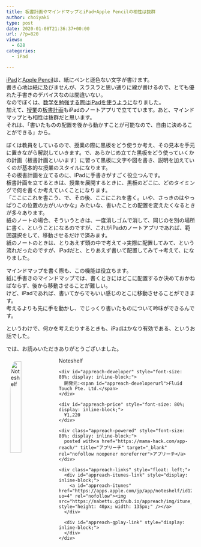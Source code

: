 ```yaml
---
title: 板書計画やマインドマップとiPad+Apple Pencilの相性は抜群
author: choiyaki
type: post
date: 2020-01-08T21:36:37+00:00
url: /?p=820
views:
  - 628
categories:
  - iPad

---
```

[iPad][1]と[Apple Pencil][2]は、紙にペンと遜色ない文字が書けます。  
書き心地は紙に及びませんが、スラスラと思い通りに線が書けるので、とても優れた手書きのデバイスなのは間違いない。  
なのでぼくは、[数学を勉強する際はiPadを使うように][3]なりました。  
加えて、[授業][4]の[板書計画][5]もiPadのノートアプリで立てています。あと、マインドマップとも相性は抜群だと思います。  
それは、「書いたものの配置を後から動かすことが可能なので、自由に決めることができる」から。

ぼくは教員をしているので、授業の際に黒板をどう使うか考え、その見本を手元に置きながら解説していきます。で、あらかじめ立てた黒板をどう使っていくかの計画（板書計画といいます）に習って黒板に文字や図を書き、説明を加えていくのが基本的な授業のスタイルになります。  
その板書計画を立てるのに、iPadに手書きがすごく役立つんです。  
板書計画を立てるときは、授業を展開するときに、黒板のどこに、どのタイミングで何を書くか考えていくことになります。  
「ここにこれを書こう、で、その後、ここにこれを書く。いや、さっきのはやっぱりこの位置の方がいいかな」みたいな、書いたことの配置を変えたくなるときが多々あります。  
紙のノートの場合、そういうときは、一度消しゴムで消して、同じのを別の場所に書く、ということになるのですが、これがiPadのノートアプリであれば、範囲選択をして、移動させるだけで済みます。  
紙のノートのときは、とりあえず頭の中で考えて→実際に配置してみて、という流れだったのですが、iPadだと、とりあえず書いて配置してみて→考えて、になりました。

マインドマップを書く際も、この機能は役立ちます。  
紙に手書きのマインドマップでは、書くときにはどこに配置するか決めておかねばならず、後から移動させることが難しい。  
けど、iPadであれば、書いてからでもいい感じのとこに移動させることができます。  
考えるよりも先に手を動かし、でじっくり書いたものについて吟味ができるんです。

というわけで、何かを考えたりするときも、iPadはかなり有効である、というお話でした。

では、お読みいただきありがとうございました。

<div id="appreach-box" style="text-align: left;">
  <img id="appreach-image" src="https://i0.wp.com/is4-ssl.mzstatic.com/image/thumb/Purple113/v4/1a/9f/c8/1a9fc8a6-7a8c-c4d1-762f-de14d62e9e0a/source/512x512bb.jpg?w=660&#038;ssl=1" alt="Noteshelf" style="float: left; margin: 10px; width: 25%; max-width: 120px; border-top-left-radius: 10%; border-top-right-radius: 10%; border-bottom-right-radius: 10%; border-bottom-left-radius: 10%;" data-recalc-dims="1" /></p> 
  
  <div class="appreach-info" style="margin: 10px;">
    <div id="appreach-appname">
      Noteshelf
    </div>
    
    <div id="appreach-developer" style="font-size: 80%; display: inline-block;">
      開発元:<span id="appreach-developerurl">Fluid Touch Pte. Ltd.</span>
    </div>
    
    <div id="appreach-price" style="font-size: 80%; display: inline-block;">
      ¥1,220
    </div>
    
    <div class="appreach-powered" style="font-size: 80%; display: inline-block;">
      posted with<a href="https://mama-hack.com/app-reach/" title="アプリーチ" target="_blank" rel="nofollow noopener noreferrer">アプリーチ</a>
    </div>
    
    <div class="appreach-links" style="float: left;">
      <div id="appreach-itunes-link" style="display: inline-block;">
        <a id="appreach-itunes" href="https://apps.apple.com/jp/app/noteshelf/id1271086060?uo=4" rel="nofollow"><img src="https://nabettu.github.io/appreach/img/itune_ja.svg" style="height: 40px; width: 135px;" /></a>
      </div>
      
      <div id="appreach-gplay-link" style="display: inline-block;">
      </div>
    </div>
  </div>
  
  <div class="appreach-footer" style="margin-bottom: 10px; clear: left;">
  </div>
</div>

 [1]: https://scrapbox.io/choiyaki-hondana/iPad
 [2]: https://scrapbox.io/choiyaki-hondana/Apple_Pencil
 [3]: https://choiyaki.com/?p=634
 [4]: https://scrapbox.io/choiyaki-hondana/%E6%8E%88%E6%A5%AD
 [5]: https://scrapbox.io/choiyaki-hondana/%E6%9D%BF%E6%9B%B8%E8%A8%88%E7%94%BB